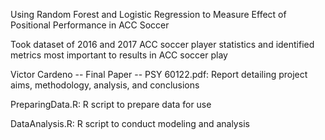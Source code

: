 Using Random Forest and Logistic Regression to Measure Effect of Positional Performance in ACC Soccer

Took dataset of 2016 and 2017 ACC soccer player statistics and identified metrics most important to results in ACC soccer play

Victor Cardeno -- Final Paper -- PSY 60122.pdf: Report detailing project aims, methodology, analysis, and conclusions

PreparingData.R: R script to prepare data for use

DataAnalysis.R: R script to conduct modeling and analysis 




